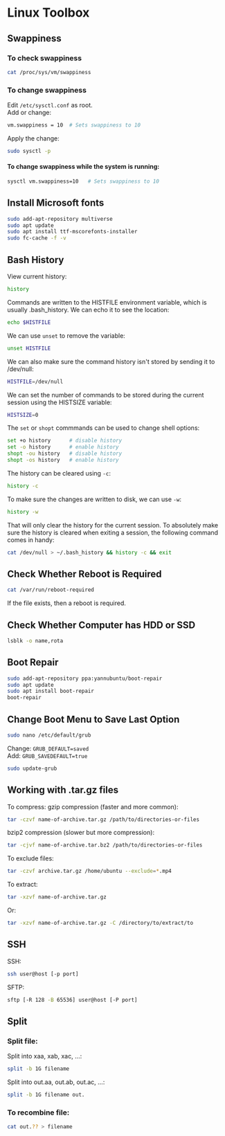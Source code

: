# Linux Toolbox

## Swappiness
### To check swappiness
```bash
cat /proc/sys/vm/swappiness
```
### To change swappiness
Edit `/etc/sysctl.conf` as root. <br>
Add or change: 
```bash
vm.swappiness = 10  # Sets swappiness to 10
```
Apply the change:
```bash
sudo sysctl -p
```
#### To change swappiness while the system is running:
```bash
sysctl vm.swappiness=10   # Sets swappiness to 10
```

## Install Microsoft fonts
```bash
sudo add-apt-repository multiverse
sudo apt update
sudo apt install ttf-mscorefonts-installer
sudo fc-cache -f -v
```

## Bash History
View current history:
```bash
history
```
Commands are written to the HISTFILE environment variable, which is usually .bash_history. We can echo it to see the location:
```bash
echo $HISTFILE
```
We can use `unset` to remove the variable:
```bash
unset HISTFILE
```
We can also make sure the command history isn't stored by sending it to /dev/null:
```bash
HISTFILE=/dev/null
```
We can set the number of commands to be stored during the current session using the HISTSIZE variable:
```bash
HISTSIZE=0
```
The `set` or `shopt` commmands can be used to change shell options:
```bash
set +o history      # disable history
set -o history      # enable history
shopt -ou history   # disable history
shopt -os history   # enable history
```
The history can be cleared using `-c`:
```bash
history -c
```
To make sure the changes are written to disk, we can use `-w`:
```bash
history -w
```
That will only clear the history for the current session. To absolutely make sure the history is cleared when exiting a session, the following command comes in handy:
```bash
cat /dev/null > ~/.bash_history && history -c && exit
```

## Check Whether Reboot is Required
```bash
cat /var/run/reboot-required
```
If the file exists, then a reboot is required.

## Check Whether Computer has HDD or SSD
```bash
lsblk -o name,rota
```

## Boot Repair
```bash
sudo add-apt-repository ppa:yannubuntu/boot-repair
sudo apt update
sudo apt install boot-repair
boot-repair
```

## Change Boot Menu to Save Last Option
```bash
sudo nano /etc/default/grub
```
Change: `GRUB_DEFAULT=saved` <br />
Add: `GRUB_SAVEDEFAULT=true`
```bash
sudo update-grub
```

## Working with .tar.gz files
To compress:
gzip compression (faster and more common):
```bash
tar -czvf name-of-archive.tar.gz /path/to/directories-or-files
```
bzip2 compression (slower but more compression):
```bash
tar -cjvf name-of-archive.tar.bz2 /path/to/directories-or-files
```
To exclude files:
```bash
tar -czvf archive.tar.gz /home/ubuntu --exclude=*.mp4
```
To extract:
```bash
tar -xzvf name-of-archive.tar.gz
```
Or:
```bash
tar -xzvf name-of-archive.tar.gz -C /directory/to/extract/to
```

## SSH
SSH:
```bash
ssh user@host [-p port]
```
SFTP:
```bash
sftp [-R 128 -B 65536] user@host [-P port]
```

## Split
### Split file:
Split into xaa, xab, xac, …:
```bash
split -b 1G filename
```
Split into out.aa, out.ab, out.ac, …:
```bash
split -b 1G filename out.
```
### To recombine file:
```bash
cat out.?? > filename
```

